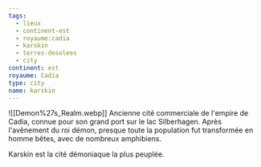 ```yaml
---
tags:
  - lieux
  - continent-est
  - royaume:cadia
  - karskin
  - terres-desolees
  - city
continent: est
royaume: Cadia
type: city
name: karskin
---
```

![[Demon%27s_Realm.webp]]
Ancienne cité commerciale de l'empire de Cadia, connue pour son grand port sur le lac Silberhagen.
Après l'avênement du roi démon, presque toute la population fut transformée en homme bêtes, avec de nombreux amphibiens.

Karskin est la cité démoniaque la plus peuplée.
